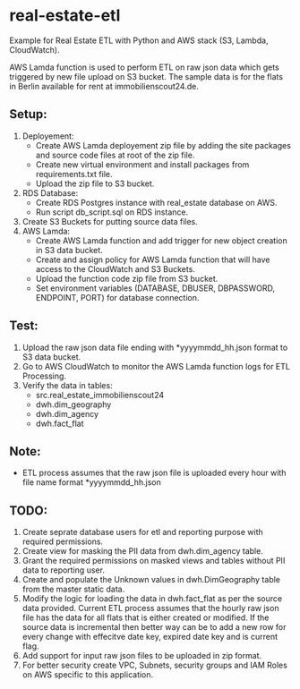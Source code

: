 # real-estate-etl
Example for Real Estate ETL with Python and AWS stack (S3, Lambda, CloudWatch).

AWS Lamda function is used to perform ETL on raw json data which gets triggered by new file upload on S3 bucket.
The sample data is for the flats in Berlin available for rent at immobilienscout24.de. 


## Setup:

1. Deployement:
    - Create AWS Lamda deployement zip file by adding the site packages and source code files at root of the zip file.
    - Create new virtual environment and install packages from requirements.txt file.
    - Upload the zip file to S3 bucket.
4. RDS Database:
    - Create RDS Postgres instance with real_estate database on AWS.
    - Run script db_script.sql on RDS instance.
6. Create S3 Buckets for putting source data files. 
7. AWS Lamda:
    - Create AWS Lamda function and add trigger for new object creation in S3 data bucket.
    - Create and assign policy for AWS Lamda function that will have access to the CloudWatch and S3 Buckets. 
    - Upload the function code zip file from S3 bucket.
    - Set environment variables (DATABASE, DBUSER, DBPASSWORD, ENDPOINT, PORT) for database connection.

## Test:
1. Upload the raw json data file ending with *yyyymmdd_hh.json format to S3 data bucket.
2. Go to AWS CloudWatch to monitor the AWS Lamda function logs for ETL Processing.
3. Verify the data in tables: 
    - src.real_estate_immobilienscout24
    - dwh.dim_geography
    - dwh.dim_agency
    - dwh.fact_flat
    
## Note:
- ETL process assumes that the raw json file is uploaded every hour with file name format *yyyymmdd_hh.json

     
## TODO:
1. Create seprate database users for etl and reporting purpose with required permissions.
2. Create view for masking the PII data from dwh.dim_agency table.
3. Grant the required permissions on masked views and tables without PII data to reporting user.
4. Create and populate the Unknown values in dwh.DimGeography table from the master static data.
5. Modify the logic for loading the data in dwh.fact_flat as per the source data provided. Current ETL process assumes that the hourly raw json file has the data for all flats that is either created or modified. 
If the source data is incremental then better way can be to add a new row for every change with effecitve date key, expired date key and is current flag.
6. Add support for input raw json files to be uploaded in zip format.
7. For better security create VPC, Subnets, security groups and IAM Roles on AWS specific to this application.   
        